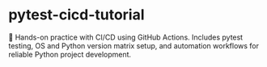 # pytest-cicd-tutorial
🚀 Hands-on practice with CI/CD using GitHub Actions. Includes pytest testing, OS and Python version matrix setup, and automation workflows for reliable Python project development.
